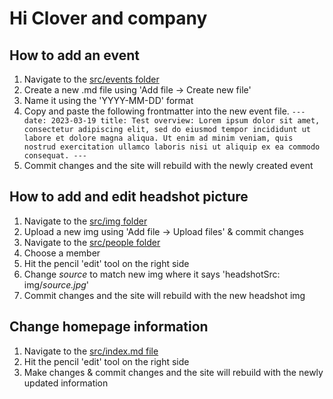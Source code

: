 # Hi Clover and company

## How to add an event
1. Navigate to the [src/events folder](https://github.com/avblackwell/lego-club-iu/tree/master/src/events)
2. Create a new .md file using 'Add file -> Create new file' 
3. Name it using the 'YYYY-MM-DD' format
4. Copy and paste the following frontmatter into the new event file. `---
date: 2023-03-19
title: Test
overview: Lorem ipsum dolor sit amet, consectetur adipiscing elit, sed do eiusmod tempor incididunt ut labore et dolore magna aliqua. Ut enim ad minim veniam, quis nostrud exercitation ullamco laboris nisi ut aliquip ex ea commodo consequat.
---`
5. Commit changes and the site will rebuild with the newly created event

## How to add and edit headshot picture
1. Navigate to the [src/img folder](https://github.com/avblackwell/lego-club-iu/tree/master/src/img)
2. Upload a new img using 'Add file -> Upload files' & commit changes
3. Navigate to the [src/people folder](https://github.com/avblackwell/lego-club-iu/tree/master/src/people)
4. Choose a member
5. Hit the pencil 'edit' tool on the right side
6. Change _source_ to match new img where it says 'headshotSrc: img/_source.jpg_'
7. Commit changes and the site will rebuild with the new headshot img

## Change homepage information
1. Navigate to the [src/index.md file](https://github.com/avblackwell/lego-club-iu/tree/master/src/index.md)
2. Hit the pencil 'edit' tool on the right side
3. Make changes & commit changes and the site will rebuild with the newly updated information
